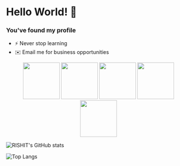 # Hello World! 💠
### You've found my profile 

- ⚡ Never stop learning
- ✉️ Email me for business opportunities

<p align="center">
  <img name="vscode" src="https://media.giphy.com/media/IdyAQJVN2kVPNUrojM/giphy.gif" width="100">

 <img name="javascript" src="https://media.giphy.com/media/ln7z2eWriiQAllfVcn/giphy.gif" width="100">

 <img name="html5" src="https://media.giphy.com/media/XAxylRMCdpbEWUAvr8/giphy.gif" width="100">
  
   <img name="css3" src="https://media.giphy.com/media/fsEaZldNC8A1PJ3mwp/giphy.gif" width="100">
  
  <img name="github" src="https://media.giphy.com/media/KzJkzjggfGN5Py6nkT/giphy.gif" width="100">
</p>

<p align="center">
  
![RISHIT's GitHub stats](https://github-readme-stats.vercel.app/api?username=RI5HIT)
  
</p>
<p align="center">
  
![Top Langs](https://github-readme-stats.vercel.app/api/top-langs/?username=RI5HIT)
  
</p>
